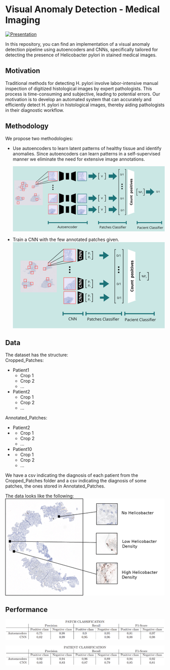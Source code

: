 # Visual Anomaly Detection - Medical Imaging

[![Presentation](https://img.shields.io/badge/Presentation-Slides-blue)](https://www.canva.com/design/DAFzT9Mw-dk/4S3wCouzEMkqyltbG2F3rg/view?utm_content=DAFzT9Mw-dk&utm_campaign=designshare&utm_medium=link&utm_source=editor)

In this repository, you can find an implementation of a visual anomaly detection pipeline using autoencoders and CNNs, specifically tailored for detecting the presence of Helicobacter pylori in stained medical images. 

## Motivation 
Traditional methods for detecting H. pylori involve labor-intensive manual inspection of digitized histological images by expert pathologists. This process is time-consuming and subjective, leading to potential errors. Our motivation is to develop an automated system that can accurately and efficiently detect H. pylori in histological images, thereby aiding pathologists in their diagnostic workflow.

## Methodology
We propose two methodologies: 
- Use autoencoders to learn latent patterns of healthy tissue and identify anomalies. Since autoencoders can learn patterns in a self-supervised manner we eliminate the need for extensive image annotations.

  <img src="Figures/Autoencoders.png" width="1000">



                     

         
  
- Train a CNN with the few annotated patches given.
  <img src="Figures/CNN.png" width="760">


## Data 
The dataset has the structure:   
Cropped_Patches:
- Patient1
  - Crop 1
  - Crop 2
  - ...
- Patient2
  - Crop 1
  - Crop 2
  - ...

Annotated_Patches: 
- Patient2
- - Crop 1
  - Crop 2
  - ...
- Patient10
- - Crop 1
  - Crop 2
  - ...
 
We have a csv indicating the diagnosis of each patient from the Cropped_Patches folder and a csv indicating the diagnosis of some patches, the ones stored in Annotated_Patches.

The data looks like the following:   
 <img src="Figures/Data_example.png" width="600">

## Performance

![Patch_Classification](Figures/patch_classification.png)

![Patient_Classification](Figures/patient_classification.png)
